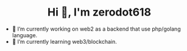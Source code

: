 <h1 align="center">Hi 👋, I'm zerodot618</h1>

- 🔭 I’m currently working on web2 as a backend that use php/golang language.
- 🌱 I’m currently learning web3/blockchain.
<!--
**zerodot618/zerodot618** is a ✨ _special_ ✨ repository because its `README.md` (this file) appears on your GitHub profile.

Here are some ideas to get you started:

- 🔭 I’m currently working on ...
- 🌱 I’m currently learning ...
- 👯 I’m looking to collaborate on ...
- 🤔 I’m looking for help with ...
- 💬 Ask me about ...
- 📫 How to reach me: ...
- 😄 Pronouns: ...
- ⚡ Fun fact: ...
-->
